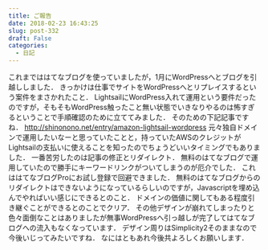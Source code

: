 ```yaml
---
title: ご報告
date: 2018-02-23 16:43:25
slug: post-332
draft: False
categories:
  - 日記
---
```


これまでははてなブログを使っていましたが，1月にWordPressへとブログを引越ししました．   きっかけは仕事でサイトをWordPressへとリプレイスするという案件をまさかれたこと． LightsailにWordPress入れて運用という要件だったのですが，そもそもWordPress触ったこと無い状態でいきなりやるのは怖すぎるということで手順確認のために立ててみました． そのための下記記事ですね． <http://shinonono.net/entry/amazon-lightsail-wordpress>   元々独自ドメインで運用したいなーと思っていたことと，持っていたAWSのクレジットがLightsailの支払いに使えることを知ったのでちょうどいいタイミングでもありました．   一番苦労したのは記事の修正とリダイレクト． 無料のはてなブログで運用していたので勝手にキーワードリンクがついてしまうのが厄介でした． これははてなブログProにお試し登録で回避できました． 無料のはてなブログからのリダイレクトはできないようになっているらしいのですが，Javascriptを埋め込んでやればいい感じにできるとのこと． ドメインの価値に関してもある程度引き継ぐことができるとのことでクリア．   その他デザインが崩れてしまったりと色々面倒なことはありましたが無事WordPressへ引っ越しが完了してはてなブログへの流入もなくなっています．   デザイン周りはSimplicity2そのままなので今後いじってみたいですね．   なにはともあれ今後共よろしくお願いします．
